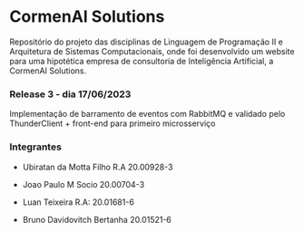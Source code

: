 # CormenAI Solutions

Repositório do projeto das disciplinas de Linguagem de Programação II e Arquitetura de Sistemas Computacionais, onde foi desenvolvido um website para uma hipotética empresa de consultoria de Inteligência Artificial, a CormenAI Solutions.

### Release 3 - dia 17/06/2023

Implementação de barramento de eventos com RabbitMQ e validado pelo ThunderClient + front-end para primeiro microsserviço

### Integrantes

- Ubiratan da Motta Filho R.A 20.00928-3

- Joao Paulo M Socio 20.00704-3

- Luan Teixeira R.A: 20.01681-6

- Bruno Davidovitch Bertanha 20.01521-6
